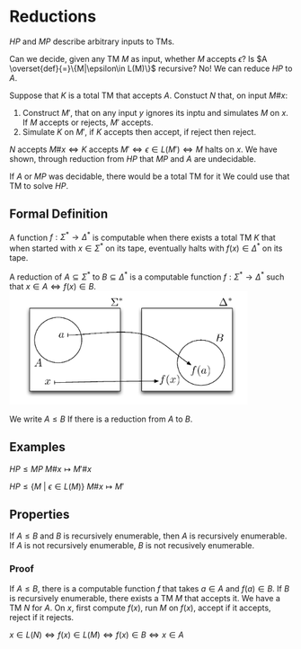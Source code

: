 # Reductions

$HP$ and $MP$ describe arbitrary inputs to TMs.

Can we decide, given any TM $M$ as input, whether $M$ accepts $\epsilon$?
Is $A \overset{def}{=}\{M|\epsilon\in L(M)\}$ recursive?
No! We can reduce $HP$ to $A$.

Suppose that $K$ is a total TM that accepts $A$.
Constuct $N$ that, on input $M\#x$:

1. Construct $M'$, that on any input $y$ ignores its inptu and simulates $M$ on $x$.
   If $M$ accepts or rejects, $M'$ accepts.
2. Simulate $K$ on $M'$, if $K$ accepts then accept, if reject then reject.

$N$ accepts $M\#x \iff K$ accepts $M' \iff \epsilon \in L(M') \iff M$ halts on $x$.
We have shown, through reduction from $HP$ that $MP$ and $A$ are undecidable.

If $A$ or $MP$ was decidable, there would be a total TM for it
We could use that TM to solve $HP$.

## Formal Definition

A function $f:\Sigma^* \rightarrow \Delta^*$ is computable when there exists a total TM $K$ that when started with $x\in \Sigma^*$ on its tape, eventually halts with $f(x)\in \Delta^*$ on its tape.

A reduction of $A \subseteq \Sigma^*$ to $B\subseteq \Delta^*$ is a computable function $f:\Sigma^* \rightarrow \Delta^*$ such that $x \in A \iff f(x)\in B$.
![](reductions1.png)

We write $A\leq B$ If there is a reduction from $A$ to $B$.

## Examples

$HP \leq MP$
$M\#x \mapsto M'\#x$

$HP \leq \{M \text{ }|\text{ } \epsilon \in L(M)\}$
$M\#x \mapsto M'$

## Properties

If $A \leq B​$ and $B​$ is recursively enumerable, then $A​$ is recursively enumerable.
If $A$ is not recursively enumerable, $B$ is not recusively enumerable.

### Proof

If $A \leq B$, there is a computable function $f$ that takes $a \in A$ and $f(a) \in B$. If $B$ is recursively enumerable, there exists a TM $M$ that accepts it.
We have a TM $N$ for $A$. On $x$, first compute $f(x)$, run $M$ on $f(x)$, accept if it accepts, reject if it rejects.

$x \in L(N) \iff f(x) \in L(M) \iff f(x) \in B \iff x \in A$